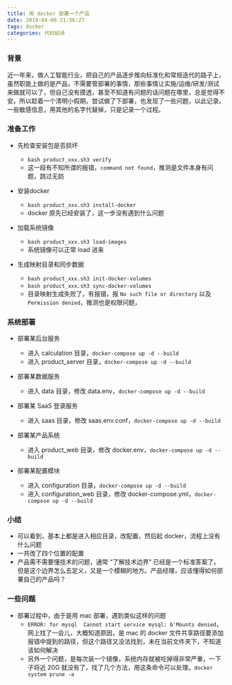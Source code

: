 ```yaml
---
title: 用 docker 部署一个产品
date: 2019-04-06 21:56:27
tags: docker
categories: 代码如诗
---
```


### 背景

近一年来，做人工智能行业，把自己的产品逐步推向标准化和常规迭代的路子上，虽然职能上做的是产品，不需要管部署的事情，那些事情让实施/运维/研发/测试来做就可以了，但自己没有摸透，甚至不知道有问题的话问题在哪里，总是觉得不安。所以趁着一个清明小假期，尝试做了下部署，也发现了一些问题，以此记录。一些敏感信息，用其他的名字代替掉，只是记录一个过程。



### 准备工作


- 先检查安装包是否损坏
  - `bash product_xxx.sh3 verify`
  - 这一段有不知所谓的报错，`command not found`，推测是文件本身有问题，跳过无妨


- 安装docker
  - `bash product_xxx.sh3 install-docker`
  - docker 原先已经安装了，这一步没有遇到什么问题


- 加载系统镜像
  - `bash product_xxx.sh3 load-images`
  - 系统镜像可以正常 load 进来


- 生成映射目录和同步数据
  - `bash product_xxx.sh3 init-docker-volumes`
  - `bash product_xxx.sh3 sync-docker-volumes`
  - 目录映射生成失败了，有报错，报 `No such file or directory` 以及 `Permission denied`，推测也是权限问题，



### 系统部署

- 部署某后台服务
  - 进入 calculation 目录，`docker-compose up -d --build`
  - 进入 product_server 目录，`docker-compose up -d --build`


- 部署某数据服务
  - 进入 data 目录，修改 data.env，`docker-compose up -d --build`


- 部署某 SaaS 登录服务
  - 进入 saas 目录，修改 saas.env.conf，`docker-compose up -d --build`


- 部署某产品系统
  - 进入 product_web 目录，修改 docker.env，`docker-compose up -d --build`


- 部署某配置模块
  - 进入 configuration 目录，`docker-compose up -d --build`
  - 进入 configuration_web 目录，修改 docker-compose.yml，`docker-compose up -d --build`



### 小结

- 可以看到，基本上都是进入相应目录，改配置，然后起 docker，流程上没有什么问题
- 一共改了四个位置的配置
- 产品需不需要懂技术的问题，通常 “了解技术边界” 已经是一个标准答案了。但是这个边界怎么去定义，又是一个模糊的地方。产品经理，应该懂得如何部署自己的产品吗？



### 一些问题

- 部署过程中，由于是用 mac 部署，遇到类似这样的问题
  - `ERROR: for mysql  Cannot start service mysql: b'Mounts denied`，网上找了一会儿，大概知道原因，是 mac 的 docker 文件共享路径要添加报错中提到的路径，但这个路径又没法找到，未在当前文件夹下，不知道该如何解决
  - 另外一个问题，是每次装一个镜像，系统内存就被吃掉得非常严重，一下子将近 20G 就没有了，找了几个方法，用这条命令可以处理。`docker system prune -a`